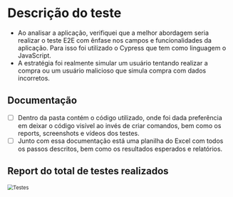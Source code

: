# Descrição do teste

- Ao analisar a aplicação, verifiquei que a melhor abordagem seria realizar o teste E2E com ênfase nos campos e funcionalidades da aplicação. Para isso foi utilizado o Cypress que tem como linguagem o JavaScript.
- A estratégia foi realmente simular um usuário tentando realizar a compra ou um usuário malicioso que simula compra com dados incorretos.

## Documentação

- [ ] Dentro da pasta contém o código utilizado, onde foi dada preferência em deixar o código visível ao invés de criar comandos, bem como os reports, screenshots e vídeos dos testes.
- [ ] Junto com essa documentação está uma planilha do Excel com todos os passos descritos, bem como os resultados esperados e relatórios.

## Report do total de testes realizados

<img src="C:\Users\diego.adm\Desktop\MediPreco\cypress\report\Testes.jpg" alt="Testes" style="zoom:80%;" />
